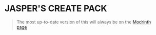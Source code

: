 # JASPER'S CREATE PACK
> The most up-to-date version of this will always be on the [Modrinth page](https://modrinth.com/modpack/jcp)
